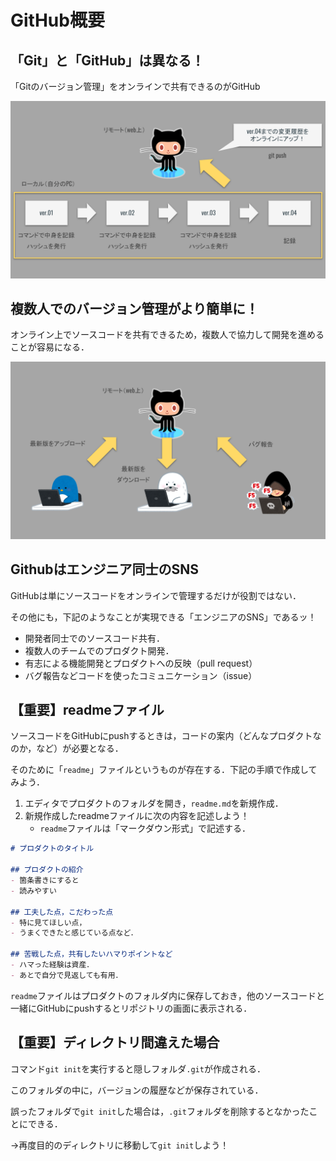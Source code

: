 # GitHub概要


## 「Git」と「GitHub」は異なる！

「Gitのバージョン管理」をオンラインで共有できるのがGitHub

![GitHub解説1](./img/cli_git_github_01.svg)


## 複数人でのバージョン管理がより簡単に！

オンライン上でソースコードを共有できるため，複数人で協力して開発を進めることが容易になる．

![GitHub解説2](./img/cli_git_github_02.svg)


## Githubはエンジニア同士のSNS

GitHubは単にソースコードをオンラインで管理するだけが役割ではない．

その他にも，下記のようなことが実現できる「エンジニアのSNS」であるッ！

- 開発者同士でのソースコード共有．
- 複数人のチームでのプロダクト開発．
- 有志による機能開発とプロダクトへの反映（pull request）
- バグ報告などコードを使ったコミュニケーション（issue）


## 【重要】readmeファイル

ソースコードをGitHubにpushするときは，コードの案内（どんなプロダクトなのか，など）が必要となる．

そのために「`readme`」ファイルというものが存在する．下記の手順で作成してみよう．

1. エディタでプロダクトのフォルダを開き，`readme.md`を新規作成．
2. 新規作成したreadmeファイルに次の内容を記述しよう！
    - `readme`ファイルは「マークダウン形式」で記述する．

```md
# プロダクトのタイトル

## プロダクトの紹介
- 箇条書きにすると
- 読みやすい

## 工夫した点，こだわった点
- 特に見てほしい点，
- うまくできたと感じている点など．

## 苦戦した点，共有したいハマりポイントなど
- ハマった経験は資産．
- あとで自分で見返しても有用．
```

`readme`ファイルはプロダクトのフォルダ内に保存しておき，他のソースコードと一緒にGitHubにpushするとリポジトリの画面に表示される．


## 【重要】ディレクトリ間違えた場合

コマンド`git init`を実行すると隠しフォルダ`.git`が作成される．

このフォルダの中に，バージョンの履歴などが保存されている．

誤ったフォルダで`git init`した場合は，`.git`フォルダを削除するとなかったことにできる．

→再度目的のディレクトリに移動して`git init`しよう！
